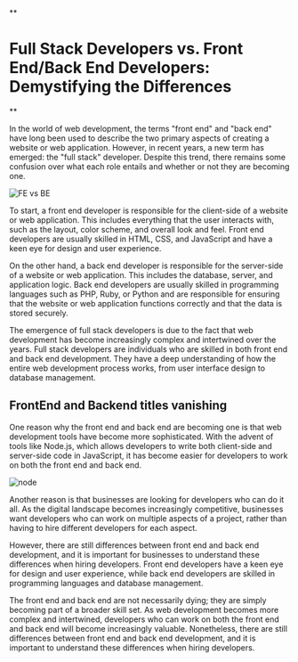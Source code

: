 **

# Full Stack Developers vs. Front End/Back End Developers: Demystifying the Differences

**

In the world of web development, the terms "front end" and "back end" have long been used to describe the two primary aspects of creating a website or web application. However, in recent years, a new term has emerged: the "full stack" developer. Despite this trend, there remains some confusion over what each role entails and whether or not they are becoming one.


![FE vs BE](https://dev-to-uploads.s3.amazonaws.com/uploads/articles/6e9jbebt0gdlixpx7at5.png)

To start, a front end developer is responsible for the client-side of a website or web application. This includes everything that the user interacts with, such as the layout, color scheme, and overall look and feel. Front end developers are usually skilled in HTML, CSS, and JavaScript and have a keen eye for design and user experience.

On the other hand, a back end developer is responsible for the server-side of a website or web application. This includes the database, server, and application logic. Back end developers are usually skilled in programming languages such as PHP, Ruby, or Python and are responsible for ensuring that the website or web application functions correctly and that the data is stored securely.

The emergence of full stack developers is due to the fact that web development has become increasingly complex and intertwined over the years. Full stack developers are individuals who are skilled in both front end and back end development. They have a deep understanding of how the entire web development process works, from user interface design to database management.

## FrontEnd and Backend titles vanishing
One reason why the front end and back end are becoming one is that web development tools have become more sophisticated. With the advent of tools like Node.js, which allows developers to write both client-side and server-side code in JavaScript, it has become easier for developers to work on both the front end and back end.


![node](https://dev-to-uploads.s3.amazonaws.com/uploads/articles/cvcydgpfsko658rysp0p.png)

Another reason is that businesses are looking for developers who can do it all. As the digital landscape becomes increasingly competitive, businesses want developers who can work on multiple aspects of a project, rather than having to hire different developers for each aspect.

However, there are still differences between front end and back end development, and it is important for businesses to understand these differences when hiring developers. Front end developers have a keen eye for design and user experience, while back end developers are skilled in programming languages and database management.

The front end and back end are not necessarily dying; they are simply becoming part of a broader skill set. As web development becomes more complex and intertwined, developers who can work on both the front end and back end will become increasingly valuable. Nonetheless, there are still differences between front end and back end development, and it is important to understand these differences when hiring developers. 

